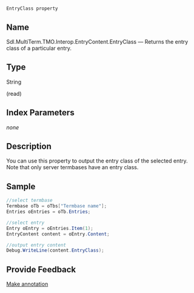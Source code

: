 

# 
    EntryClass property



## Name

Sdl.MultiTerm.TMO.Interop.EntryContent.EntryClass —          Returns the entry class of a particular entry.



## Type

String

(read)



## Index Parameters
*none*


## Description



You can use this property to output the entry class of the selected entry. Note that only server termbases have an entry class.



## Sample


```cs
//select termbase
Termbase oTb = oTbs["Termbase name"];
Entries oEntries = oTb.Entries;

//select entry
Entry oEntry = oEntries.Item(1);
EntryContent content = oEntry.Content;

//output entry content
Debug.WriteLine(content.EntryClass);
```



## Provide Feedback

[Make annotation](mailto:sdk-feedback@sdl.com&amp;subject=Reference%20for%20Sdl.MultiTerm.TMO.Interop.EntryContent.EntryClass)

